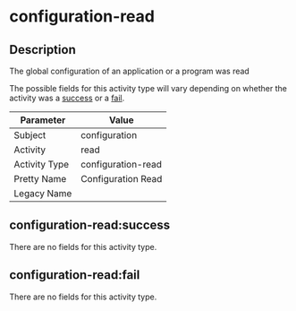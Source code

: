 configuration-read
==================

Description
-----------
The global configuration of an application or a program was read

The possible fields for this activity type will vary depending on whether the activity was a [success](#configuration-readsuccess) or a [fail](#configuration-readfail).

| Parameter     | Value              |
| ------------- | ------------------ |
| Subject       | configuration      |
| Activity      | read               |
| Activity Type | configuration-read |
| Pretty Name   | Configuration Read |
| Legacy Name   |                    |

configuration-read:success
--------------------------

There are no fields for this activity type.


configuration-read:fail
-----------------------

There are no fields for this activity type.
